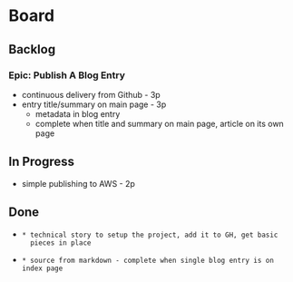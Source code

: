 # Board



## Backlog

### Epic: Publish A Blog Entry

* continuous delivery from Github - 3p
* entry title/summary on main page - 3p
  * metadata in blog entry
  * complete when title and summary on main page, article on its own page

## In Progress

* simple publishing to AWS - 2p

## Done

* ~~~brand new web project runs locally (Publish a Blog Entry) - 1p~~~
  * technical story to setup the project, add it to GH, get basic
    pieces in place
* ~~~add an entry - 3p~~~
  * source from markdown - complete when single blog entry is on index page
